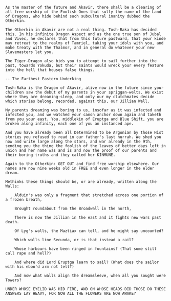     As the master of the future and Akavir, there shall be a clearing of all free worship of the Foolish Ones that sully the name of the Land of Dragons, who hide behind such subcultural inanity dubbed the Otherkin.

    The Otherkin in Akavir are not a real thing. Tosh-Raka has decided this. In his infinite Dragon Aspect and as the one true son of Jubal and Vivec, he declares that from this future pastward, that your kinde may retreat to the realms of Tamriel, taking your idols with you, and make treaty with the Thalmor, and in general do whatever your new Slavemasters let you.

    The Tiger-Dragon also bids you to attempt to sail further into the past, towards Yokuda, but their saints would wreck your every feature into the hell that houses false things.

    -- The Farthest Eastern Underking

    Tosh-Raka is the Dragon of Akavir, alive now in the future since your children saw the debut of my parents in your spriggan-welts. We exist where they are dreaming-sleep, and only our my clutchmates decide which stories belong, recorded, against this, our Jillian Wall.

    My parents dreaming was boring to us, insofar as it was infected and infected you, and we watched your canon anchor down again and taketh from you your east. You, middlekin of Eruptga and Blue Shift, you are broken along infinity, each one of you an instanced ape.

    And you have already been all Determined to be Argonian by those Hist stories you refused to read in our father's last hurrah. We shed you now and write large along the stars, and war already in the 9th, sending you the thing the foolish of the leaves of better days left in union and her name was and is and now the proof of our parents and their boring truths and they called her KINMUNE.

    Again to the Otherkin: GET OUT and find free worship elsewhere. Our names are now nine weeks old in FREE and even longer in the elder dream.

    Methinks these things should be, or are already, written along the Walls:

        Alduin's was only a fragment that stretched across one portion of a frozen breath,

        Brought roundabout from the Broadwall in the north,

        There is now the Jillian in the east and it fights new wars past death.

        Of Lyg's walls, the Maztiax can tell, and he might say uncounted?

        Which walls line Secunda, or is that instead a rail?

        Whose harbours have been ringed in fountains? (That some still call rape and hell?)

        And where did Lord Eruptga learn to sail? (What does the sailor with his ebon'd arm not tell?)

        And now what walls align the dreamsleeve, when all you sought were Towers?

    UNDER WHOSE EYELID WAS HID FIRE, AND ON WHOSE HEADS DID THOSE DO THESE ANSWERS LAY HEAVY, FOR NOW ALL THE FLOWERS ARE NOW AWAKE?
